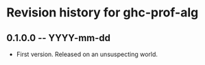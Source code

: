# Revision history for ghc-prof-alg

## 0.1.0.0 -- YYYY-mm-dd

* First version. Released on an unsuspecting world.
